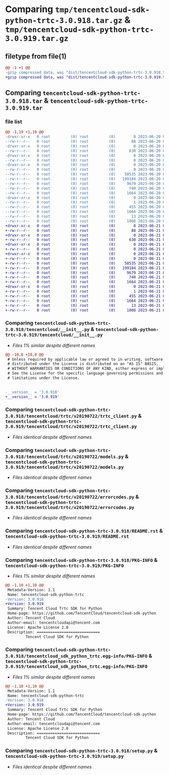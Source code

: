 # Comparing `tmp/tencentcloud-sdk-python-trtc-3.0.918.tar.gz` & `tmp/tencentcloud-sdk-python-trtc-3.0.919.tar.gz`

## filetype from file(1)

```diff
@@ -1 +1 @@
-gzip compressed data, was "dist/tencentcloud-sdk-python-trtc-3.0.918.tar", last modified: Tue Jun 20 02:51:41 2023, max compression
+gzip compressed data, was "dist/tencentcloud-sdk-python-trtc-3.0.919.tar", last modified: Wed Jun 21 00:39:50 2023, max compression
```

## Comparing `tencentcloud-sdk-python-trtc-3.0.918.tar` & `tencentcloud-sdk-python-trtc-3.0.919.tar`

### file list

```diff
@@ -1,19 +1,19 @@
-drwxr-xr-x   0 root         (0) root         (0)        0 2023-06-20 02:51:41.000000 tencentcloud-sdk-python-trtc-3.0.918/
--rw-r--r--   0 root         (0) root         (0)       88 2023-06-20 02:51:41.000000 tencentcloud-sdk-python-trtc-3.0.918/setup.cfg
-drwxr-xr-x   0 root         (0) root         (0)        0 2023-06-20 02:51:41.000000 tencentcloud-sdk-python-trtc-3.0.918/tencentcloud/
--rw-r--r--   0 root         (0) root         (0)      630 2023-06-20 02:51:41.000000 tencentcloud-sdk-python-trtc-3.0.918/tencentcloud/__init__.py
-drwxr-xr-x   0 root         (0) root         (0)        0 2023-06-20 02:51:41.000000 tencentcloud-sdk-python-trtc-3.0.918/tencentcloud/trtc/
--rw-r--r--   0 root         (0) root         (0)        0 2023-06-20 02:51:41.000000 tencentcloud-sdk-python-trtc-3.0.918/tencentcloud/trtc/__init__.py
-drwxr-xr-x   0 root         (0) root         (0)        0 2023-06-20 02:51:41.000000 tencentcloud-sdk-python-trtc-3.0.918/tencentcloud/trtc/v20190722/
--rw-r--r--   0 root         (0) root         (0)        0 2023-06-20 02:51:41.000000 tencentcloud-sdk-python-trtc-3.0.918/tencentcloud/trtc/v20190722/__init__.py
--rw-r--r--   0 root         (0) root         (0)    58535 2023-06-20 02:51:41.000000 tencentcloud-sdk-python-trtc-3.0.918/tencentcloud/trtc/v20190722/trtc_client.py
--rw-r--r--   0 root         (0) root         (0)   199184 2023-06-20 02:51:41.000000 tencentcloud-sdk-python-trtc-3.0.918/tencentcloud/trtc/v20190722/models.py
--rw-r--r--   0 root         (0) root         (0)     9679 2023-06-20 02:51:41.000000 tencentcloud-sdk-python-trtc-3.0.918/tencentcloud/trtc/v20190722/errorcodes.py
--rw-r--r--   0 root         (0) root         (0)      740 2023-06-20 02:51:41.000000 tencentcloud-sdk-python-trtc-3.0.918/README.rst
--rw-r--r--   0 root         (0) root         (0)     1664 2023-06-20 02:51:41.000000 tencentcloud-sdk-python-trtc-3.0.918/PKG-INFO
-drwxr-xr-x   0 root         (0) root         (0)        0 2023-06-20 02:51:41.000000 tencentcloud-sdk-python-trtc-3.0.918/tencentcloud_sdk_python_trtc.egg-info/
--rw-r--r--   0 root         (0) root         (0)        1 2023-06-20 02:51:41.000000 tencentcloud-sdk-python-trtc-3.0.918/tencentcloud_sdk_python_trtc.egg-info/dependency_links.txt
--rw-r--r--   0 root         (0) root         (0)      455 2023-06-20 02:51:41.000000 tencentcloud-sdk-python-trtc-3.0.918/tencentcloud_sdk_python_trtc.egg-info/SOURCES.txt
--rw-r--r--   0 root         (0) root         (0)     1664 2023-06-20 02:51:41.000000 tencentcloud-sdk-python-trtc-3.0.918/tencentcloud_sdk_python_trtc.egg-info/PKG-INFO
--rw-r--r--   0 root         (0) root         (0)       13 2023-06-20 02:51:41.000000 tencentcloud-sdk-python-trtc-3.0.918/tencentcloud_sdk_python_trtc.egg-info/top_level.txt
--rw-r--r--   0 root         (0) root         (0)     1008 2023-06-20 02:51:41.000000 tencentcloud-sdk-python-trtc-3.0.918/setup.py
+drwxr-xr-x   0 root         (0) root         (0)        0 2023-06-21 00:39:50.000000 tencentcloud-sdk-python-trtc-3.0.919/
+-rw-r--r--   0 root         (0) root         (0)       88 2023-06-21 00:39:50.000000 tencentcloud-sdk-python-trtc-3.0.919/setup.cfg
+drwxr-xr-x   0 root         (0) root         (0)        0 2023-06-21 00:39:50.000000 tencentcloud-sdk-python-trtc-3.0.919/tencentcloud/
+-rw-r--r--   0 root         (0) root         (0)      630 2023-06-21 00:39:50.000000 tencentcloud-sdk-python-trtc-3.0.919/tencentcloud/__init__.py
+drwxr-xr-x   0 root         (0) root         (0)        0 2023-06-21 00:39:50.000000 tencentcloud-sdk-python-trtc-3.0.919/tencentcloud/trtc/
+-rw-r--r--   0 root         (0) root         (0)        0 2023-06-21 00:39:50.000000 tencentcloud-sdk-python-trtc-3.0.919/tencentcloud/trtc/__init__.py
+drwxr-xr-x   0 root         (0) root         (0)        0 2023-06-21 00:39:50.000000 tencentcloud-sdk-python-trtc-3.0.919/tencentcloud/trtc/v20190722/
+-rw-r--r--   0 root         (0) root         (0)        0 2023-06-21 00:39:50.000000 tencentcloud-sdk-python-trtc-3.0.919/tencentcloud/trtc/v20190722/__init__.py
+-rw-r--r--   0 root         (0) root         (0)    58535 2023-06-21 00:39:50.000000 tencentcloud-sdk-python-trtc-3.0.919/tencentcloud/trtc/v20190722/trtc_client.py
+-rw-r--r--   0 root         (0) root         (0)   199184 2023-06-21 00:39:50.000000 tencentcloud-sdk-python-trtc-3.0.919/tencentcloud/trtc/v20190722/models.py
+-rw-r--r--   0 root         (0) root         (0)     9679 2023-06-21 00:39:50.000000 tencentcloud-sdk-python-trtc-3.0.919/tencentcloud/trtc/v20190722/errorcodes.py
+-rw-r--r--   0 root         (0) root         (0)      740 2023-06-21 00:39:50.000000 tencentcloud-sdk-python-trtc-3.0.919/README.rst
+-rw-r--r--   0 root         (0) root         (0)     1664 2023-06-21 00:39:50.000000 tencentcloud-sdk-python-trtc-3.0.919/PKG-INFO
+drwxr-xr-x   0 root         (0) root         (0)        0 2023-06-21 00:39:50.000000 tencentcloud-sdk-python-trtc-3.0.919/tencentcloud_sdk_python_trtc.egg-info/
+-rw-r--r--   0 root         (0) root         (0)        1 2023-06-21 00:39:50.000000 tencentcloud-sdk-python-trtc-3.0.919/tencentcloud_sdk_python_trtc.egg-info/dependency_links.txt
+-rw-r--r--   0 root         (0) root         (0)      455 2023-06-21 00:39:50.000000 tencentcloud-sdk-python-trtc-3.0.919/tencentcloud_sdk_python_trtc.egg-info/SOURCES.txt
+-rw-r--r--   0 root         (0) root         (0)     1664 2023-06-21 00:39:50.000000 tencentcloud-sdk-python-trtc-3.0.919/tencentcloud_sdk_python_trtc.egg-info/PKG-INFO
+-rw-r--r--   0 root         (0) root         (0)       13 2023-06-21 00:39:50.000000 tencentcloud-sdk-python-trtc-3.0.919/tencentcloud_sdk_python_trtc.egg-info/top_level.txt
+-rw-r--r--   0 root         (0) root         (0)     1008 2023-06-21 00:39:50.000000 tencentcloud-sdk-python-trtc-3.0.919/setup.py
```

### Comparing `tencentcloud-sdk-python-trtc-3.0.918/tencentcloud/__init__.py` & `tencentcloud-sdk-python-trtc-3.0.919/tencentcloud/__init__.py`

 * *Files 1% similar despite different names*

```diff
@@ -10,8 +10,8 @@
 # Unless required by applicable law or agreed to in writing, software
 # distributed under the License is distributed on an "AS IS" BASIS,
 # WITHOUT WARRANTIES OR CONDITIONS OF ANY KIND, either express or implied.
 # See the License for the specific language governing permissions and
 # limitations under the License.
 
 
-__version__ = '3.0.918'
+__version__ = '3.0.919'
```

### Comparing `tencentcloud-sdk-python-trtc-3.0.918/tencentcloud/trtc/v20190722/trtc_client.py` & `tencentcloud-sdk-python-trtc-3.0.919/tencentcloud/trtc/v20190722/trtc_client.py`

 * *Files identical despite different names*

### Comparing `tencentcloud-sdk-python-trtc-3.0.918/tencentcloud/trtc/v20190722/models.py` & `tencentcloud-sdk-python-trtc-3.0.919/tencentcloud/trtc/v20190722/models.py`

 * *Files identical despite different names*

### Comparing `tencentcloud-sdk-python-trtc-3.0.918/tencentcloud/trtc/v20190722/errorcodes.py` & `tencentcloud-sdk-python-trtc-3.0.919/tencentcloud/trtc/v20190722/errorcodes.py`

 * *Files identical despite different names*

### Comparing `tencentcloud-sdk-python-trtc-3.0.918/README.rst` & `tencentcloud-sdk-python-trtc-3.0.919/README.rst`

 * *Files identical despite different names*

### Comparing `tencentcloud-sdk-python-trtc-3.0.918/PKG-INFO` & `tencentcloud-sdk-python-trtc-3.0.919/PKG-INFO`

 * *Files 1% similar despite different names*

```diff
@@ -1,10 +1,10 @@
 Metadata-Version: 1.1
 Name: tencentcloud-sdk-python-trtc
-Version: 3.0.918
+Version: 3.0.919
 Summary: Tencent Cloud Trtc SDK for Python
 Home-page: https://github.com/TencentCloud/tencentcloud-sdk-python
 Author: Tencent Cloud
 Author-email: tencentcloudapi@tencent.com
 License: Apache License 2.0
 Description: ============================
         Tencent Cloud SDK for Python
```

### Comparing `tencentcloud-sdk-python-trtc-3.0.918/tencentcloud_sdk_python_trtc.egg-info/PKG-INFO` & `tencentcloud-sdk-python-trtc-3.0.919/tencentcloud_sdk_python_trtc.egg-info/PKG-INFO`

 * *Files 1% similar despite different names*

```diff
@@ -1,10 +1,10 @@
 Metadata-Version: 1.1
 Name: tencentcloud-sdk-python-trtc
-Version: 3.0.918
+Version: 3.0.919
 Summary: Tencent Cloud Trtc SDK for Python
 Home-page: https://github.com/TencentCloud/tencentcloud-sdk-python
 Author: Tencent Cloud
 Author-email: tencentcloudapi@tencent.com
 License: Apache License 2.0
 Description: ============================
         Tencent Cloud SDK for Python
```

### Comparing `tencentcloud-sdk-python-trtc-3.0.918/setup.py` & `tencentcloud-sdk-python-trtc-3.0.919/setup.py`

 * *Files identical despite different names*

